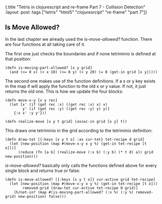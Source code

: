 {:title "Tetris in clojurescript and re-frame Part 7 - Collision Detection"
 :layout :post
 :tags  ["tetris" "html5" "clojuresrcipt" "re-frame" "part 7"]}
 
 ## Is Move Allowed?
 
 In the last chapter we already used the _is-move-allowed?_ function. There are four functions at all taking care
 of it.  
 
 The first one just checks the boundaries and if none tetriminio is defined at that position:
 
    (defn is-moving-part-allowed? [x y grid]
      (and (<= 0 x) (< x 10) (<= 0 y) (< y 20) (= 0 (get-in grid [x y]))))

The second one makes use of the function definitions. If a x or y key exists in the map if will apply the function
to the old x or y value. If not, it just returns the old one. This is how we update the four blocks:  

    (defn move-x-y [x y rec]
      (let [x' (if (get rec :x) ((get rec :x) x) x)
            y' (if (get rec :y) ((get rec :y) y) y)]
        {:x x' :y y'}))
        
    (defn realize-move [x y t grid] (assoc-in grid [x y] t))
    
This draws one tetriminio in the grid according to the tetriminio definition:  

    (defn draw-tet [{:keys [x y t o] :as cur-tet} tet-recipe d grid]
      (let [new-position (map #(move-x-y x y %) (get-in tet-recipe [t o]))]
          (reduce (fn [a b] (realize-move (:x b) (:y b) (* t d) a)) grid new-position)))
    
_is-move-allowed?_ basically only calls the functions defined above for every single block and returns true or
false:  

    (defn is-move-allowed? [{:keys [x y t o]} cur-active grid tet-recipe]
      (let [new-position (map #(move-x-y x y %) (get-in tet-recipe [t o]))
            removed-grid (draw-tet cur-active tet-recipe 0 grid)]
        (h/not-in? (map #(is-moving-part-allowed? (:x %) (:y %) removed-grid) new-position) false)))

